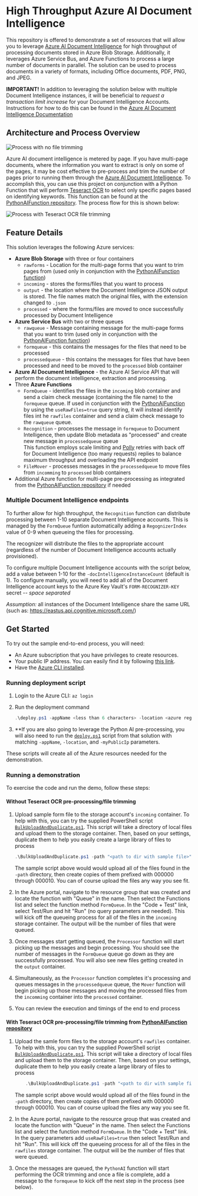 # High Throughput Azure AI Document Intelligence

This repository is offered to demonstrate a set of resources that will allow you to leverage [Azure AI Document Intelligence](https://learn.microsoft.com/en-us/azure/ai-services/document-intelligence/?view=doc-intel-4.0.0) for high throughput of processing documents stored in Azure Blob Storage. Additionally, it leverages Azure Service Bus, and Azure Functions to process a large number of documents in parallel. The solution can be used to process documents in a variety of formats, including Office documents, PDF, PNG, and JPEG.



**IMPORTANT!** In addition to leveraging the solution below with multiple Document Intelligence instances, it will be beneficial to _request a transaction limit increase_ for your Document Intelligence Accounts. Instructions for how to do this can be found in the [Azure AI Document Intelligence Documentation](https://docs.microsoft.com/en-us/azure/applied-ai-services/form-recognizer/service-limits#increasing-transactions-per-second-request-limit)

## Architecture and Process Overview
![Process with no file trimming](Images/no-trimming.png)


Azure AI document intelligence is metered by page. If you have multi-page documents, where the information you want to extract is only on some of the pages, it may be cost effective to pre-process and trim the number of pages prior to running them through the [Azure AI Document Intelligence](https://learn.microsoft.com/en-us/azure/ai-services/document-intelligence/?view=doc-intel-4.0.0). To accomplish this, you can use this project on conjunction with a Python Function that will perform [Teseract OCR](https://pypi.org/project/pytesseract/) to select only specific pages based on identifying keywords. This function can be found at the [PythonAIFunction repository](https://github.com/mmckechney/PythonAIFunction). The process flow for this is shown below:

![Process with Teseract OCR file trimming](Images/with-trimming.png)

## Feature Details

This solution leverages the following Azure services:

- **Azure Blob Storage** with three or four containers
  - `rawforms` - Location for the multi-page forms that you want to trim pages from (used only in conjunction with the [PythonAIFunction function](https://github.com/mmckechney/PythonAIFunction))
  - `incoming`  - stores the forms/files that you want to process
  - `output` - the location where the Document Intelligence JSON output is stored. The file names match the original files, with the extension changed to `.json`
  - `processed` - where the forms/files are moved to once successfully processed by Document Intelligence
- **Azure Service Bus** with two or three queues
  - `rawqueue` - Message containing message for the multi-page forms that you want to trim (used only in conjunction with the [PythonAIFunction function](https://github.com/mmckechney/PythonAIFunction))
  - `formqueue` - this contains the messages for the files that need to be processed
  - `processedqueue` - this contains the messages for files that have been processed and need to be moved to the `processed` blob container
- **Azure AI Document Intelligence** - the Azure AI Service API that will perform the document intelligence, extraction and processing.
- Three **Azure Functions**
  - `FormQueue` - identifies the files in the `incoming` blob container and send a claim check message (containing the file name) to the `formqueue` queue. If used in conjunction with the [PythonAIFunction](https://github.com/mmckechney/PythonAIFunction) by using the `useRawFiles=true` query string, it will instead identify files int he `rawfiles` container and send a claim check message to the `rawqueue` queue.
  - `Recognition` - processes the message in `formqueue` to Document Intelligence, then update Blob metadata as "processed" and create new message in `processedqueue` queue \
    This function employs scale limiting and [Polly](https://github.com/App-vNext/Polly) retries with back off for Document Intelligence (too many requests) replies to balance maximum throughput and overloading the API endpoint
  - `FileMover` - processes messages in the `processedqueue` to move files from `incomming` to `processed` blob containers
- Additional Azure function for multi-page pre-processing as integrated from the [PythonAIFunction repository](https://github.com/mmckechney/PythonAIFunction) if needed


### Multiple Document Intelligence endpoints

To further allow for high throughput, the `Recognition` function can distribute processing between 1-10 separate Document Intelligence accounts. This is managed by the `FormQueue` funtion automatically adding a `RegognizerIndex` value of 0-9 when queueing the files for processing. 

The recognizer will distribute the files to the appropriate account (regardless of the number of Document Intelligence accounts actually provisioned). 

To configure multiple Document Intelligence accounts with the script below, add a value between 1-10 for the `-docIntelligenceInstanceCount` (default is 1). To configure manually, you will need to add all of the Document Intelligence account keys to the Azure Key Vault's `FORM-RECOGNIZER-KEY` secret -- _space separated_

_Assumption:_ all instances of the Document Intelligence share the same URL (such as: https://eastus.api.cognitive.microsoft.com/)

## Get Started

To try out the sample end-to-end process, you will need:

- An Azure subscription that you have privileges to create resources. 
- Your public IP address. You can easily find it by following [this link](https://www.bing.com/search?q=what+is+my+ip).
- Have the [Azure CLI installed](https://docs.microsoft.com/en-us/cli/azure/install-azure-cli).

### Running deployment script

1. Login to the Azure CLI:  `az login`
2. Run the deployment command

    ``` PowerShell
    .\deploy.ps1 -appName <less than 6 characters> -location <azure region> -myPublicIp <your public ip address> -docIntelligenceInstanceCount <number needed>

    ```

3. **If you are also going to leverage the Python AI pre-processing, you will also need to run the [`deploy.ps1`](https://github.com/mmckechney/PythonAIFunction/blob/main/deploy.ps1) script from that solution with matching `-appName`, `-location`, and `-myPublicIp` parameters. 

These scripts will create all of the Azure resources needed for the demonstration.

### Running a demonstration

To exercise the code and run the demo, follow these steps:

#### Without Teseract OCR pre-processing/file trimming
1. Upload sample form file to the storage account's `incoming` container. To help with this, you can try the supplied PowerShell script [`BulkUploadAndDuplicate.ps1`](Scripts/BulkUploadAndDuplicate.ps1). This script will take a directory of local files and upload them to the storage container. Then, based on your settings, duplicate them to help you easily create a large library of files to process

    ```Powershell
    .\BulkUploadAndDuplicate.ps1 -path "<path to dir with sample file>" -storageAccountName "<storage account name>" -containerName "incoming" -counterStart 0 -duplicateCount 10
    ```

    The sample script above would would upload all of the files found in the `-path` directory, then create copies of them prefixed with 000000 through 000010. You can of course upload the files any way you see fit.

2. In the Azure portal, navigate to the resource group that was created and locate the function with "Queue" in the name. Then select the Functions list and select the function method `FormQueue`. In the "Code + Test" link, select Test/Run and hit "Run" (no query parameters are needed). This will kick off the queueing process for all of the files in the `incoming` storage container. The output will be the number of files that were queued.

3. Once messages start getting queued, the `Processor` function will start picking up the messages and begin processing. You should see the number of messages in the `FormQueue` queue go down as they are successfully processed. You will also see new files getting created in the `output` container.

4. Simultaneously, as the `Processor` function completes it's processing and queues messages in the `processedqueue` queue, the `Mover` function will begin picking up those messages and moving the processed files from the `incomming` container into the `processed` container.

5. You can review the execution and timings of the end to end process

#### With Teseract OCR pre-processing/file trimming from [PythonAIFunction repository](https://github.com/mmckechney/PythonAIFunction)

1. Upload the samle form files to the storage account's `rawfiles` container. To help with this, you can try the supplied PowerShell script [`BulkUploadAndDuplicate.ps1`](Scripts/BulkUploadAndDuplicate.ps1). This script will take a directory of local files and upload them to the storage container. Then, based on your settings, duplicate them to help you easily create a large library of files to process

    ```Powershell
        .\BulkUploadAndDuplicate.ps1 -path "<path to dir with sample file>" -storageAccountName "<storage account name>" -containerName "rawfiles" -counterStart 0 -duplicateCount 10
    ```

    The sample script above would would upload all of the files found in the `-path` directory, then create copies of them prefixed with 000000 through 000010. You can of course upload the files any way you see fit.

2. In the Azure portal, navigate to the resource group that was created and locate the function with "Queue" in the name. Then select the Functions list and select the function method `FormQueue`. In the "Code + Test" link. In the query parameters add `useRawFiles=true` then select Test/Run and hit "Run". This will kick off the queueing process for all of the files in the `rawfiles` storage container. The output will be the number of files that were queued.

3. Once the messages are queued, the `PythonAI` function will start performing the OCR trimming and once a file is complete, add a message to the `formqueue` to kick off the next step in the process (see below).



